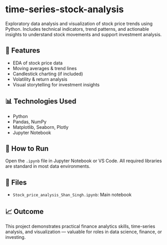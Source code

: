 # time-series-stock-analysis
Exploratory data analysis and visualization of stock price trends using Python. Includes technical indicators, trend patterns, and actionable insights to understand stock movements and support investment analysis.

## 🧾 Features
- EDA of stock price data
- Moving averages & trend lines
- Candlestick charting (if included)
- Volatility & return analysis
- Visual storytelling for investment insights

## 📊 Technologies Used
- Python
- Pandas, NumPy
- Matplotlib, Seaborn, Plotly
- Jupyter Notebook

## 🚀 How to Run
Open the `.ipynb` file in Jupyter Notebook or VS Code. All required libraries are standard in most data environments.

## 📁 Files
- `Stock_price_analysis_Shan_Singh.ipynb`: Main notebook

## 📈 Outcome
This project demonstrates practical finance analytics skills, time-series analysis, and visualization — valuable for roles in data science, finance, or investing.

